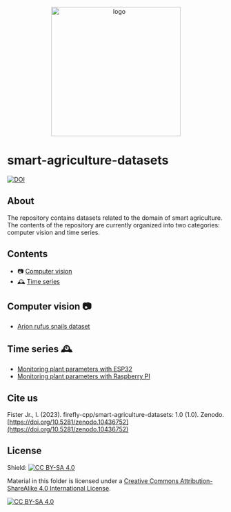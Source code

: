 <p align="center">
  <img alt="logo" width="300" src=".github/images/logo.png">
</p>


# smart-agriculture-datasets

[![DOI](https://zenodo.org/badge/DOI/10.5281/zenodo.10436752.svg)](https://doi.org/10.5281/zenodo.10436752)

## About

The repository contains datasets related to the domain of smart agriculture. The contents of the repository are currently organized into two categories: computer vision and time series.


## Contents
- 📷 [Computer vision](#computer-vision-)
- 🕰️ [Time series](#time-series-%EF%B8%8F)

## Computer vision 📷

- [Arion rufus snails dataset](https://github.com/firefly-cpp/snail-dataset)

## Time series 🕰️

- [Monitoring plant parameters with ESP32](https://github.com/firefly-cpp/smart-agriculture-datasets/tree/main/plant-monitoring-esp32)
- [Monitoring plant parameters with Raspberry PI](https://github.com/firefly-cpp/smart-agriculture-datasets/tree/main/plant-monitoring-rpi)

## Cite us

Fister Jr., I. (2023). firefly-cpp/smart-agriculture-datasets: 1.0 (1.0). Zenodo. [https://doi.org/10.5281/zenodo.10436752](https://doi.org/10.5281/zenodo.10436752)

## License
Shield: [![CC BY-SA 4.0][cc-by-sa-shield]][cc-by-sa]

Material in this folder is licensed under a
[Creative Commons Attribution-ShareAlike 4.0 International License][cc-by-sa].

[![CC BY-SA 4.0][cc-by-sa-image]][cc-by-sa]

[cc-by-sa]: http://creativecommons.org/licenses/by-sa/4.0/
[cc-by-sa-image]: https://licensebuttons.net/l/by-sa/4.0/88x31.png
[cc-by-sa-shield]: https://img.shields.io/badge/License-CC%20BY--SA%204.0-lightgrey.svg
